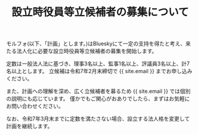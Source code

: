 ﻿---
layout: post
title: 設立時役員等立候補者の募集について
---
モルフォ(以下、「計画」とします。)はBlueskyにて一定の支持を得たと考え、来たる法人化に必要な設立時役員等立候補者の募集を開始します。

定数は一般法人法に基づき、理事3名以上、監事1名以上、評議員3名以上、計7名以上とします。
立候補は令和7年2月末締切で {{ site.email }} までお申し込みください。

また、計画への理解を深め、広く立候補者を募るため {{ site.email }} では個別の説明にも応じています。
僅かでもご関心がおありでしたら、まずはお気軽にお問い合わせください。

なお、令和7年3月末までに定数を満たさない場合、設立する法人格を変更して計画を継続します。
